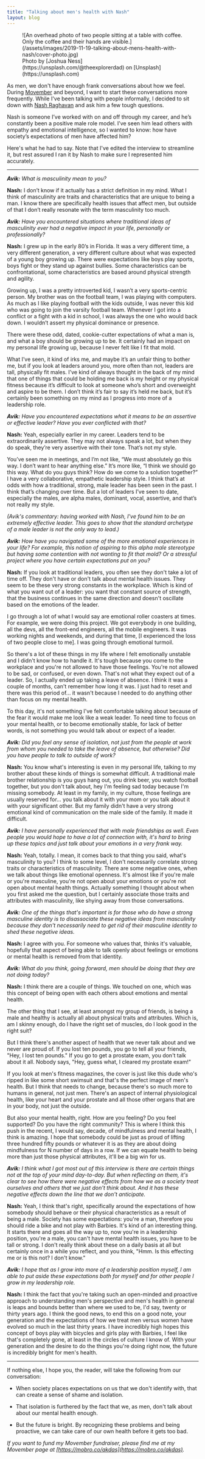 ```yaml
---
title: "Talking about men's health with Nash"
layout: blog
---
```


<figure markdown="1">
![An overhead photo of two people sitting at a table with coffee. Only the coffee and their hands are visible.](/assets/images/2019-11-19-talking-about-mens-health-with-nash/cover-photo.jpg)
<figcaption markdown="1">Photo by [Joshua Ness](https://unsplash.com/@theexplorerdad) on [Unsplash](https://unsplash.com)
</figcaption>
</figure>

As men, we don't have enough frank conversations about how we feel. During [Movember](https://movember.com/) and beyond, I want to start these conversations more frequently. While I've been talking with people informally, I decided to sit down with [Nash Raghavan](https://www.linkedin.com/in/nashraghavan/) and ask him a few tough questions.

Nash is someone I’ve worked with on and off through my career, and he’s constantly been a positive male role model. I’ve seen him lead others with empathy and emotional intelligence, so I wanted to know: how have society’s expectations of men have affected him?

Here's what he had to say. Note that I've edited the interview to streamline it, but rest assured I ran it by Nash to make sure I represented him accurately.

---

_**Avik:** What is masculinity mean to you?_

**Nash:** I don’t know if it actually has a strict definition in my mind. What I think of masculinity are traits and characteristics that are unique to being a man. I know there are specifically health issues that affect men, but outside of that I don’t really resonate with the term masculinity too much.

_**Avik:** Have you encountered situations where traditional ideas of masculinity ever had a negative impact in your life, personally or professionally?_

**Nash:** I grew up in the early 80’s in Florida. It was a very different time, a very different generation, a very different culture about what was expected of a young boy growing up. There were expectations like boys play sports, boys fight or they stand up against bullies. Some characteristics can be confrontational, some characteristics are based around physical strength and agility.

Growing up, I was a pretty introverted kid, I wasn’t a very sports-centric person. My brother was on the football team, I was playing with computers. As much as I like playing football with the kids outside, I was never this kid who was going to join the varsity football team. Whenever I got into a conflict or a fight with a kid in school, I was always the one who would back down. I wouldn’t assert my physical dominance or presence.

There were these odd, dated, cookie-cutter expectations of what a man is, and what a boy should be growing up to be. It certainly had an impact on my personal life growing up, because I never felt like I fit that mold.

What I’ve seen, it kind of irks me, and maybe it’s an unfair thing to bother me, but if you look at leaders around you, more often than not, leaders are tall, physically fit males. I’ve kind of always thought in the back of my mind that one of things that could be holding me back is my height or my physical fitness because it’s difficult to look at someone who’s short and overweight and aspire to be them. I don’t think it’s fair to say it’s held me back, but it’s certainly been something on my mind as I progress into more of a leadership role.

_**Avik:** Have you encountered expectations what it means to be an assertive or effective leader? Have you ever conflicted with that?_

**Nash:** Yeah, especially earlier in my career. Leaders tend to be extraordinarily assertive. They may not always speak a lot, but when they do speak, they’re very assertive with their tone. That’s not my style.

You’ve seen me in meetings, and I’m not like, “We must absolutely go this way. I don’t want to hear anything else.” It’s more like, “I think we should go this way. What do you guys think? How do we come to a solution together?” I have a very collaborative, empathetic leadership style. I think that’s at odds with how a traditional, strong, male leader has been seen in the past. I think that’s changing over time. But a lot of leaders I’ve seen to date, especially the males, are alpha males, dominant, vocal, assertive, and that’s not really my style.

_(Avik's commentary: having worked with Nash, I've found him to be an extremely effective leader. This goes to show that the standard archetype of a male leader is not the only way to lead.)_

_**Avik:** How have you navigated some of the more emotional experiences in your life? For example, this notion of aspiring to this alpha male stereotype but having some contention with not wanting to fit that mold? Or a stressful project where you have certain expectations put on you?_

**Nash:** If you look at traditional leaders, you often see they don't take a lot of time off. They don't have or don't talk about mental health issues. They seem to be these very strong constants in the workplace. Which is kind of what you want out of a leader: you want that constant source of strength, that the business continues in the same direction and doesn't oscillate based on the emotions of the leader.

I go through a lot of what I would say are emotional roller coasters at times. For example, we were doing this project. We got everybody in one building, all the devs, all the front-end engineers, all the mobile engineers. It was working nights and weekends, and during that time, \[I experienced the loss of two people close to me\]. I was going through emotional turmoil.

So there's a lot of these things in my life where I felt emotionally unstable and I didn't know how to handle it. It's tough because you come to the workplace and you're not allowed to have those feelings. You're not allowed to be sad, or confused, or even down. That's not what they expect out of a leader. So, I actually ended up taking a leave of absence. I think it was a couple of months, can't remember how long it was. I just had to reset and there was this period of... it wasn't because I needed to do anything other than focus on my mental health.

To this day, it's not something I've felt comfortable talking about because of the fear it would make me look like a weak leader. To need time to focus on your mental health, or to become emotionally stable, for lack of better words, is not something you would talk about or expect of a leader.

_**Avik:** Did you feel any sense of isolation, not just from the people at work from whom you needed to take the leave of absence, but otherwise? Did you have people to talk to outside of work?_

**Nash:** You know what's interesting is even in my personal life, talking to my brother about these kinds of things is somewhat difficult. A traditional male brother relationship is you guys hang out, you drink beer, you watch football together, but you don't talk about, hey I'm feeling sad today because I'm missing somebody. At least in my family, in my culture, those feelings are usually reserved for... you talk about it with your mom or you talk about it with your significant other. But my family didn't have a very strong emotional kind of communication on the male side of the family. It made it difficult.

_**Avik:** I have personally experienced that with male friendships as well. Even people you would hope to have a lot of connection with, it's hard to bring up these topics and just talk about your emotions in a very frank way._

**Nash:** Yeah, totally. I mean, it comes back to that thing you said, what's masculinity to you? I think to some level, I don't necessarily correlate strong traits or characteristics of masculinity. There are some negative ones, when we talk about things like emotional openness. It's almost like if you're male or you're masculine, you're not open about your emotions or you're not open about mental health things. Actually something I thought about when you first asked me the question, but I certainly associate those traits and attributes with masculinity, like shying away from those conversations.

_**Avik:** One of the things that's important is for those who do have a strong masculine identity is to disassociate these negative ideas from masculinity because they don't necessarily need to get rid of their masculine identity to shed these negative ideas._

**Nash:** I agree with you. For someone who values that, thinks it's valuable, hopefully that aspect of being able to talk openly about feelings or emotions or mental health is removed from that identity.

_**Avik:** What do you think, going forward, men should be doing that they are not doing today?_

**Nash:** I think there are a couple of things. We touched on one, which was this concept of being open with each others about emotions and mental health.

The other thing that I see, at least amongst my group of friends, is being a male and healthy is actually all about physical traits and attributes. Which is, am I skinny enough, do I have the right set of muscles, do I look good in the right suit?

But I think there's another aspect of health that we never talk about and we never are proud of. If you lost ten pounds, you go to tell all your friends, "Hey, I lost ten pounds." If you go to get a prostate exam, you don't talk about it all. Nobody says, "Hey, guess what, I cleared my prostate exam!"

If you look at men's fitness magazines, the cover is just like this dude who's ripped in like some short swimsuit and that's the perfect image of men's health. But I think that needs to change, because there's so much more to humans in general, not just men. There's an aspect of internal physiological health, like your heart and your prostate and all those other organs that are in your body, not just the outside.

But also your mental health, right. How are you feeling? Do you feel supported? Do you have the right community? This is where I think this push in the recent, I would say, decade, of mindfulness and mental health, I think is amazing. I hope that somebody could be just as proud of lifting three hundred fifty pounds or whatever it is as they are about doing mindfulness for N number of days in a row. If we can equate health to being more than just those physical attributes, it'll be a big win for us.

_**Avik:** I think what I got most out of this interview is there are certain things not at the top of your mind day-to-day. But when reflecting on them, it's clear to see how there were negative effects from how we as a society treat ourselves and others that we just don't think about. And it has these negative effects down the line that we don't anticipate._

**Nash:** Yeah, I think that's right, specifically around the expectations of how somebody should behave or their physical characteristics as a result of being a male. Society has some expectations: you're a man, therefore you should ride a bike and not play with Barbies. It's kind of an interesting thing. It starts there and goes all the way up to, now you're in a leadership position, you're a male, you can't have mental health issues, you have to be tall or strong. I don't really think about these on a daily basis at all but certainly once in a while you reflect, and you think, "Hmm. Is this effecting me or is this not? I don't know."

_**Avik:** I hope that as I grow into more of a leadership position myself, I am able to put aside these expectations both for myself and for other people I grow in my leadership role._

**Nash:** I think the fact that you're taking such an open-minded and proactive approach to understanding men's perspective and men's health in general is leaps and bounds better than where we used to be, I'd say, twenty or thirty years ago. I think the good news, to end this on a good note, your generation and the expectations of how we treat men versus women have evolved so much in the last thirty years. I have incredibly high hopes this concept of boys play with bicycles and girls play with Barbies, I feel like that's completely gone, at least in the circles of culture I know of. With your generation and the desire to do the things you're doing right now, the future is incredibly bright for men's health.

---

If nothing else, I hope you, the reader, will take the following from our conversation:

- When society places expectations on us that we don't identify with, that can create a sense of shame and isolation.

- That isolation is furthered by the fact that we, as men, don't talk about about our mental health enough.

- But the future is bright. By recognizing these problems and being proactive, we can take care of our own health before it gets too bad.

_If you want to fund my Movember fundraiser, please find me at my Movember page at [https://mobro.co/akdas](https://mobro.co/akdas)._
